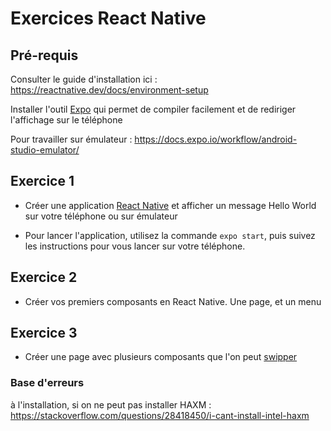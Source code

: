 # Exercices React Native

## Pré-requis

Consulter le guide d'installation ici : https://reactnative.dev/docs/environment-setup

Installer l'outil [Expo](expo.io/tools) qui permet de compiler facilement et de rediriger l'affichage sur
le téléphone

Pour travailler sur émulateur : https://docs.expo.io/workflow/android-studio-emulator/

## Exercice 1

- Créer une application [React Native](https://reactnative.dev/) et 
afficher un message Hello World sur votre téléphone ou sur émulateur

- Pour lancer l'application, utilisez la commande `expo start`, puis suivez les instructions pour vous 
lancer sur votre téléphone. 

## Exercice 2 
   
- Créer vos premiers composants en React Native. Une page, et un menu

## Exercice 3 

- Créer une page avec plusieurs composants que l'on peut [swipper](https://www.npmjs.com/package/react-native-swipe-gestures)


### Base d'erreurs 

à l'installation, si on ne peut pas installer HAXM : https://stackoverflow.com/questions/28418450/i-cant-install-intel-haxm

